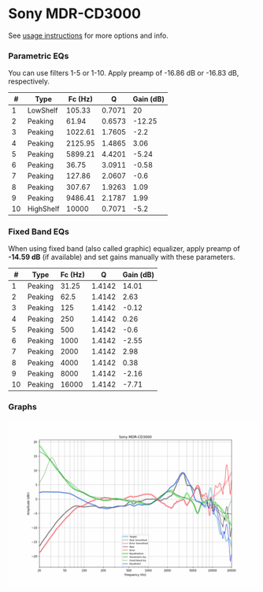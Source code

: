 # Sony MDR-CD3000
See [usage instructions](https://github.com/jaakkopasanen/AutoEq#usage) for more options and info.

### Parametric EQs
You can use filters 1-5 or 1-10. Apply preamp of -16.86 dB or -16.83 dB, respectively.

|   # | Type      |   Fc (Hz) |      Q |   Gain (dB) |
|-----|-----------|-----------|--------|-------------|
|   1 | LowShelf  |    105.33 | 0.7071 |       20    |
|   2 | Peaking   |     61.94 | 0.6573 |      -12.25 |
|   3 | Peaking   |   1022.61 | 1.7605 |       -2.2  |
|   4 | Peaking   |   2125.95 | 1.4865 |        3.06 |
|   5 | Peaking   |   5899.21 | 4.4201 |       -5.24 |
|   6 | Peaking   |     36.75 | 3.0911 |       -0.58 |
|   7 | Peaking   |    127.86 | 2.0607 |       -0.6  |
|   8 | Peaking   |    307.67 | 1.9263 |        1.09 |
|   9 | Peaking   |   9486.41 | 2.1787 |        1.99 |
|  10 | HighShelf |  10000    | 0.7071 |       -5.2  |

### Fixed Band EQs
When using fixed band (also called graphic) equalizer, apply preamp of **-14.59 dB** (if available) and set gains manually with these parameters.

|   # | Type    |   Fc (Hz) |      Q |   Gain (dB) |
|-----|---------|-----------|--------|-------------|
|   1 | Peaking |     31.25 | 1.4142 |       14.01 |
|   2 | Peaking |     62.5  | 1.4142 |        2.63 |
|   3 | Peaking |    125    | 1.4142 |       -0.12 |
|   4 | Peaking |    250    | 1.4142 |        0.26 |
|   5 | Peaking |    500    | 1.4142 |       -0.6  |
|   6 | Peaking |   1000    | 1.4142 |       -2.55 |
|   7 | Peaking |   2000    | 1.4142 |        2.98 |
|   8 | Peaking |   4000    | 1.4142 |        0.38 |
|   9 | Peaking |   8000    | 1.4142 |       -2.16 |
|  10 | Peaking |  16000    | 1.4142 |       -7.71 |

### Graphs
![](./Sony%20MDR-CD3000.png)
